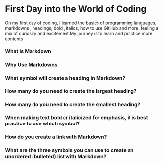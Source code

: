 # First Day  into the World of Coding

On my first day of coding, I learned the basics of programming languages, markdowns , headings, bold , italics, how to use GitHub and more ,feeling a mix of curiosity and excitement.My journey is to learn and  practice more.
 contents
### What is Markdown

### Why Use Markdowns
### What symbol will create a heading in Markdown?
### How many do you need to create the largest heading?
### How many do you need to create the smallest heading?
### When making text bold or italicized for emphasis, it is best practice to use which symbol?
### How do you create a link with Markdown?
### What are the three symbols you can use to create an unordered (bulleted) list with Markdown?

 
